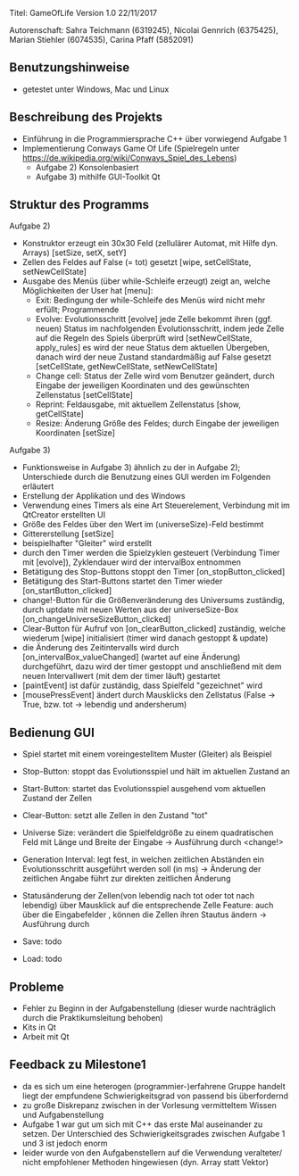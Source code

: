 Titel: GameOfLife Version 1.0 22/11/2017

Autorenschaft: 	Sahra Teichmann (6319245), Nicolai Gennrich (6375425),
				Marian Stiehler (6074535), Carina Pfaff (5852091)

			
Benutzungshinweise
-----------------------------------
- getestet unter Windows, Mac und Linux


Beschreibung des Projekts
-----------------------------------
- Einführung in die Programmiersprache C++ über vorwiegend Aufgabe 1
- Implementierung Conways Game Of Life (Spielregeln unter https://de.wikipedia.org/wiki/Conways_Spiel_des_Lebens)
	- Aufgabe 2) Konsolenbasiert
	- Aufgabe 3) mithilfe GUI-Toolkit Qt
	
	
Struktur des Programms
-----------------------------------
Aufgabe 2)
- Konstruktor erzeugt ein 30x30 Feld (zellulärer Automat, mit Hilfe dyn. Arrays) [setSize, setX, setY]
- Zellen des Feldes auf False (= tot) gesetzt [wipe, setCellState, setNewCellState]
- Ausgabe des Menüs (über while-Schleife erzeugt) zeigt an, welche Möglichkeiten der User hat [menu]:
	- Exit: Bedingung der while-Schleife des Menüs wird nicht mehr erfüllt; Programmende
	- Evolve: Evolutionsschritt [evolve]
				jede Zelle bekommt ihren (ggf. neuen) Status im nachfolgenden Evolutionsschritt, indem jede Zelle auf die Regeln des Spiels überprüft wird [setNewCellState, apply_rules]
				es wird der neue Status dem aktuellen Übergeben, danach wird der neue Zustand standardmäßig auf False gesetzt [setCellState, getNewCellState, setNewCellState]
	- Change cell: Status der Zelle wird vom Benutzer geändert, durch Eingabe der jeweiligen Koordinaten und des gewünschten Zellenstatus [setCellState]
	- Reprint: Feldausgabe, mit aktuellem Zellenstatus [show, getCellState]
	- Resize: Änderung Größe des Feldes; durch Eingabe der jeweiligen Koordinaten [setSize]
	
Aufgabe 3)
- Funktionsweise in Aufgabe 3) ähnlich zu der in Aufgabe 2); Unterschiede durch die Benutzung eines GUI werden im Folgenden erläutert
- Erstellung der Applikation und des Windows
- Verwendung eines Timers als eine Art Steuerelement, Verbindung mit im QtCreator erstellten UI
- Größe des Feldes über den Wert im (universeSize)-Feld bestimmt
- Gittererstellung [setSize]
- beispielhafter "Gleiter" wird erstellt
- durch den Timer werden die Spielzyklen gesteuert (Verbindung Timer mit [evolve]), Zyklendauer wird der intervalBox entnommen
- Betätigung des Stop-Buttons stoppt den Timer [on_stopButton_clicked]
- Betätigung des Start-Buttons startet den Timer wieder [on_startButton_clicked]
- change!-Button für die Größenveränderung des Universums zuständig, durch uptdate mit neuen Werten aus der universeSize-Box [on_changeUniverseSizeButton_clicked]
- Clear-Button für Aufruf von [on_clearButton_clicked] zuständig, welche wiederum [wipe] initialisiert (timer wird danach gestoppt & update)
- die Änderung des Zeitintervalls wird durch [on_intervalBox_valueChanged] (wartet auf eine Änderung) durchgeführt, dazu wird der timer gestoppt und anschließend mit dem neuen Intervallwert (mit dem der timer läuft) gestartet
- [paintEvent] ist dafür zuständig, dass Spielfeld "gezeichnet" wird
- [mousePressEvent] ändert durch Mausklicks den Zellstatus (False -> True, bzw. tot -> lebendig und andersherum)


Bedienung GUI
-----------------------------------
- Spiel startet mit einem voreingestelltem Muster (Gleiter) als Beispiel

- Stop-Button: stoppt das Evolutionsspiel und hält im aktuellen Zustand an
- Start-Button: startet das Evolutionsspiel ausgehend vom aktuellen Zustand der Zellen
- Clear-Button: setzt alle Zellen in den Zustand "tot"

- Universe Size: verändert die Spielfeldgröße zu einem quadratischen Feld mit Länge und Breite der Eingabe
	-> Ausführung durch <change!>
- Generation Interval: legt fest, in welchen zeitlichen Abständen ein Evolutionsschritt ausgeführt werden soll (in ms)
	-> Änderung der zeitlichen Angabe führt zur direkten zeitlichen Änderung
- Statusänderung der Zellen(von lebendig nach tot oder tot nach lebendig) über Mausklick auf die entsprechende Zelle
	Feature: auch über die Eingabefelder <x>, <y> können die Zellen ihren Stautus ändern
		-> Ausführung durch <change cell>
	
- Save: todo
- Load: todo

	
Probleme
------------------------------------
- Fehler zu Beginn in der Aufgabenstellung (dieser wurde nachträglich durch die Praktikumsleitung behoben)
- Kits in Qt
- Arbeit mit Qt


Feedback zu Milestone1
-----------------------------------

- da es sich um eine heterogen (programmier-)erfahrene Gruppe handelt liegt der empfundene Schwierigkeitsgrad von passend bis überfordernd
- zu große Diskrepanz zwischen in der Vorlesung vermitteltem Wissen und Aufgabenstellung
- Aufgabe 1 war gut um sich mit C++ das erste Mal auseinander zu setzen. Der Unterschied des Schwierigkeitsgrades zwischen Aufgabe 1 und 3 ist jedoch enorm
- leider wurde von den Aufgabenstellern auf die Verwendung veralteter/ nicht empfohlener Methoden hingewiesen (dyn. Array statt Vektor)


